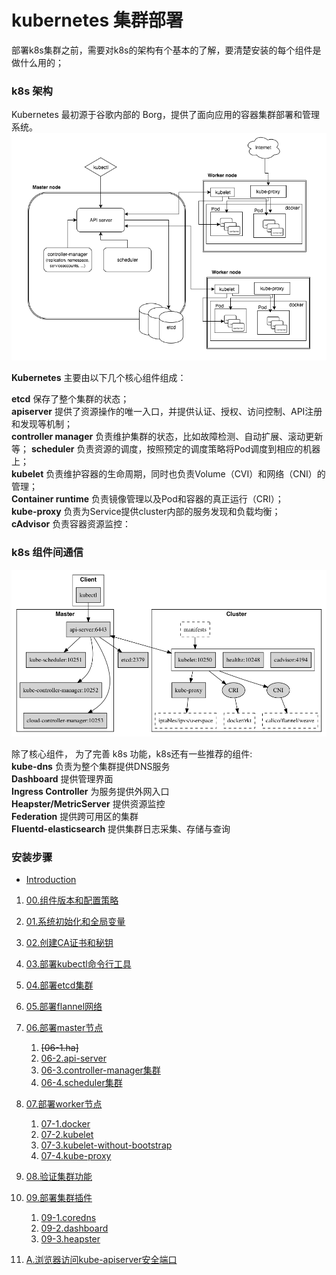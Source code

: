 # kubernetes 集群部署
部署k8s集群之前，需要对k8s的架构有个基本的了解，要清楚安装的每个组件是做什么用的；

### k8s 架构
Kubernetes 最初源于谷歌内部的 Borg，提供了面向应用的容器集群部署和管理系统。
![k8s-arch](/images/k8s_arch.png)

**Kubernetes** 主要由以下几个核心组件组成：

**etcd** 保存了整个集群的状态；  
**apiserver** 提供了资源操作的唯一入口，并提供认证、授权、访问控制、API注册和发现等机制；  
**controller manager** 负责维护集群的状态，比如故障检测、自动扩展、滚动更新等；
**scheduler** 负责资源的调度，按照预定的调度策略将Pod调度到相应的机器上；  
**kubelet** 负责维护容器的生命周期，同时也负责Volume（CVI）和网络（CNI）的管理；  
**Container runtime** 负责镜像管理以及Pod和容器的真正运行（CRI）；  
**kube-proxy** 负责为Service提供cluster内部的服务发现和负载均衡；  
**cAdvisor** 负责容器资源监控：

### k8s 组件间通信
![k8s-components](/images/k8s_components.png)

除了核心组件， 为了完善 k8s 功能，k8s还有一些推荐的组件:  
**kube-dns**  负责为整个集群提供DNS服务  
**Dashboard** 提供管理界面  
**Ingress Controller** 为服务提供外网入口  
**Heapster/MetricServer** 提供资源监控  
**Federation** 提供跨可用区的集群  
**Fluentd-elasticsearch** 提供集群日志采集、存储与查询  


### 安装步骤

* [Introduction](README.md)
1. [00.组件版本和配置策略](version.md)
1. [01.系统初始化和全局变量](os-init.md)
1. [02.创建CA证书和秘钥](ca.md)
1. [03.部署kubectl命令行工具](kubectl.md)
1. [04.部署etcd集群](etcd.md)
1. [05.部署flannel网络](flannel.md)
1. [06.部署master节点](master.md)
    1. ~~[06-1.ha]~~
    1. [06-2.api-server](kube-apiserver.md)
    1. [06-3.controller-manager集群](kube-controller-manager.md)
    1. [06-4.scheduler集群](kube-scheduler.md)
1. [07.部署worker节点]()
    1. [07-1.docker](docker.md)
    1. [07-2.kubelet](kubelet.md)
    1. [07-3.kubelet-without-bootstrap](kubelet-without-bootstrap.md)
    1. [07-4.kube-proxy](kube-proxy.md)
1. [08.验证集群功能](verify.md)
1. [09.部署集群插件](deploy-plugins.md)
    1. [09-1.coredns](coredns.md)
    1. [09-2.dashboard](dashboard.md)
    1. [09-3.heapster](heapster.md)

1. [A.浏览器访问kube-apiserver安全端口](kube-apiserver-sec-port.md)
